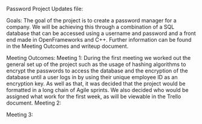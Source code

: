 Password Project Updates file:

Goals:
The goal of the project is to create a password manager for a company. We will be achieving this through a combination of a SQL database that can be accessed using a username and password and a front end made in OpenFrameworks and C++. Further information can be found in the Meeting Outcomes and writeup document.


Meeting Outcomes:
Meeting 1:
During the first meeting we worked out the general set up of the project such as the usage of hashing algorithms to encrypt the passwords to access the database and the encryption of the database until a user logs in by using their unique employee ID as an encryption key. As well as that, it was decided that the project would be formatted in a long chain of Agile sprints. We also decided who would be assigned what work for the first week, as will be viewable in the Trello document.
Meeting 2:

Meeting 3: